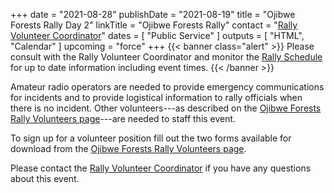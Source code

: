 +++
date = "2021-08-28"
publishDate = "2021-08-19"
title = "Ojibwe Forests Rally Day 2"
linkTitle = "Ojibwe Forests Rally"
contact = "[Rally Volunteer Coordinator](mailto:controls@rallyminnesota.com)"
dates = [ "Public Service" ]
outputs = [ "HTML", "Calendar" ]
upcoming = "force"
+++
{{< banner class="alert" >}}
Please consult with the Rally Volunteer Coordinator and monitor the
[Rally Schedule](https://ojibweforestsrally.com/2020-schedule/) for up to date
information including event times.
{{< /banner >}}

Amateur radio operators are needed to provide emergency communications
for incidents and to provide logistical information to rally officials
when there is no incident. Other volunteers---as described on the
[Ojibwe Forests Rally Volunteers page](https://ojibweforestsrally.com/volunteers/)---are
needed to staff this event. 

To sign up for a volunteer position fill out the two forms available for
download from the
[Ojibwe Forests Rally Volunteers page](https://ojibweforestsrally.com/volunteers/).

Please contact the [Rally Volunteer Coordinator](mailto:controls@rallyminnesota.com)
if you have any questions about this event.

